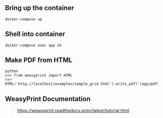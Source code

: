 ## Bring up the container
```
docker-compose up
```

## Shell into container
```
docker-compose exec app sh
```

## Make PDF from HTML

```
python
>>> from weasyprint import HTML
>>> HTML('http://localhost/examples/sample_grid.html').write_pdf('/app/pdfs/sample_grid.pdf')
```
## WeasyPrint Documentation

> https://weasyprint.readthedocs.io/en/latest/tutorial.html
